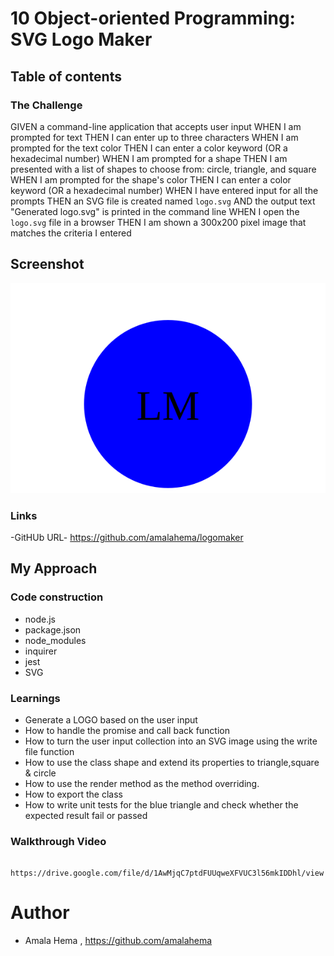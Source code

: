 # 10 Object-oriented Programming: SVG Logo Maker

## Table of contents

### The Challenge

GIVEN a command-line application that accepts user input
WHEN I am prompted for text
THEN I can enter up to three characters
WHEN I am prompted for the text color
THEN I can enter a color keyword (OR a hexadecimal number)
WHEN I am prompted for a shape
THEN I am presented with a list of shapes to choose from: circle, triangle, and square
WHEN I am prompted for the shape's color
THEN I can enter a color keyword (OR a hexadecimal number)
WHEN I have entered input for all the prompts
THEN an SVG file is created named `logo.svg`
AND the output text "Generated logo.svg" is printed in the command line
WHEN I open the `logo.svg` file in a browser
THEN I am shown a 300x200 pixel image that matches the criteria I entered


## Screenshot

![Alt text](./examples/circle.svg)

### Links

-GitHUb URL- https://github.com/amalahema/logomaker

## My Approach

### Code construction

- node.js
- package.json
- node_modules
- inquirer
- jest
- SVG 

### Learnings

- Generate a LOGO based on the user input 
- How to handle the promise and call back function
- How to turn the user input collection into an SVG    image  using the write file function
- How to use the class shape and extend its properties to triangle,square & circle
- How to use the render method as the method overriding.
- How to export the class
- How to write unit tests for the  blue triangle and check whether the expected result fail or passed

### Walkthrough Video
         https://drive.google.com/file/d/1AwMjqC7ptdFUUqweXFVUC3l56mkIDDhl/view
# Author
- Amala Hema , https://github.com/amalahema
